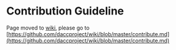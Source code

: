 # Contribution Guideline

Page moved to [wiki](https://github.com/daccproject/wiki), please go to [https://github.com/daccproject/wiki/blob/master/contribute.md](https://github.com/daccproject/wiki/blob/master/contribute.md)

